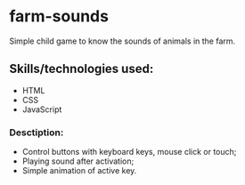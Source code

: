 # farm-sounds
Simple child game to know the sounds of animals in the farm.

## Skills/technologies used:
- HTML
- CSS
- JavaScript

### Desctiption:
- Control buttons with keyboard keys, mouse click or touch;
- Playing sound after activation;
- Simple animation of active key.
